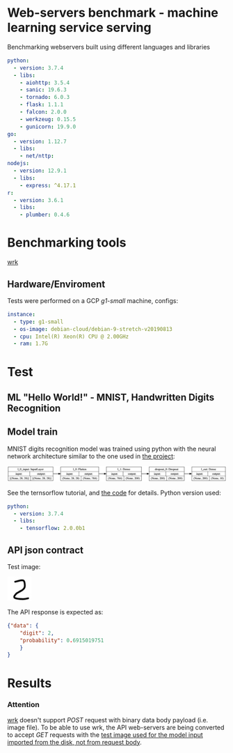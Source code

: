 # Web-servers benchmark - machine learning service serving

Benchmarking webservers built using different languages and libraries

```yaml
python:
  - version: 3.7.4
  - libs:
    - aiohttp: 3.5.4
    - sanic: 19.6.3
    - tornado: 6.0.3
    - flask: 1.1.1
    - falcon: 2.0.0
    - werkzeug: 0.15.5
    - gunicorn: 19.9.0
go: 
  - version: 1.12.7
  - libs: 
    - net/nttp: 
nodejs:
  - version: 12.9.1
  - libs: 
    - express: ^4.17.1
r:
  - version: 3.6.1
  - libs:
    - plumber: 0.4.6
```

# Benchmarking tools

<a href="https://github.com/wg/wrk/" target="_blank">wrk</a>

## Hardware/Enviroment

Tests were performed on a GCP <em>g1-small</em> machine, configs:

```yaml
instance:
  - type: g1-small
  - os-image: debian-cloud/debian-9-stretch-v20190813
  - cpu: Intel(R) Xeon(R) CPU @ 2.00GHz
  - ram: 1.7G
```

# Test

## ML "Hello World!" - <a hreg="https://en.wikipedia.org/wiki/MNIST_database" target="_blank">MNIST</a>, Handwritten Digits Recognition

## Model train

MNIST digits recognition model was trained using python with the neural network architecture similar to the one used in <a href="http://myselph.de/neuralNet.html" target="_blank">the project</a>:

![MNIST model architecture](mnist/model_train/model/model_architecture.png)

 See the <a hreg="https://www.tensorflow.org/beta/tutorials/keras/basic_classification" target="_blank">ternsorflow tutorial</a>, and [the code](mnist/model_train/train_run.py) for details. 
 Python version used:

```yaml
python:
  - version: 3.7.4
  - libs:
    - tensorflow: 2.0.0b1
```

## API json contract

Test image:

![Test image](mnist/test_2.jpeg)

The API response is expected as:

```json
{"data": {
    "digit": 2,
    "probability": 0.6915019751
    }
}
```

# Results

### Attention

<a href="https://github.com/wg/wrk/" target="_blank">wrk</a> doesn't support <em>POST</em> request with binary data body payload (i.e. image file). To be able to use wrk, the API web-servers are being converted to accept <em>GET</em> requests with the <u>test image used for the model input imported from the disk, not from request body</u>.


